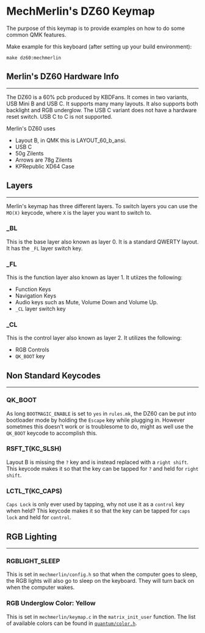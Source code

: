 # MechMerlin's DZ60 Keymap

The purpose of this keymap is to provide examples on how to do some common QMK features. 

Make example for this keyboard (after setting up your build environment):

    make dz60:mechmerlin

## Merlin's DZ60 Hardware Info
---

The DZ60 is a 60% pcb produced by KBDFans. It comes in two variants, USB Mini B and USB C. It supports many many layouts. It also supports both backlight and RGB underglow. The USB C variant does not have a hardware reset switch. USB C to C is not supported. 

Merlin's DZ60 uses
- Layout B, in QMK this is LAYOUT_60_b_ansi. 
- USB C
- 50g Zilents
- Arrows are 78g Zilents
- KPRepublic XD64 Case

## Layers
---

Merlin's keymap has three different layers. To switch layers you can use the `MO(X)` keycode, where `X` is the layer you want to switch to. 

### _BL

This is the base layer also known as layer 0. It is a standard QWERTY layout. It has the `_FL` layer switch key. 

### _FL

This is the function layer also known as layer 1. It utiizes the following:
- Function Keys
- Navigation Keys
- Audio keys such as Mute, Volume Down and Volume Up. 
- `_CL` layer switch key 

### _CL

This is the control layer also known as layer 2. It utilizes the following:
- RGB Controls
- `QK_BOOT` key

## Non Standard Keycodes
---
### QK_BOOT

As long `BOOTMAGIC_ENABLE` is set to `yes` in `rules.mk`, the DZ60 can be put into bootloader mode by holding the `Escape` key while plugging in. However sometmes this doesn't work or is troublesome to do, might as well use the `QK_BOOT` keycode to accomplish this. 

### RSFT_T(KC_SLSH)

Layout B is missing the `?` key and is instead replaced with a `right shift`. This keycode makes it so that the key can be tapped for `?` and held for `right shift`. 

### LCTL_T(KC_CAPS)

`Caps Lock` is only ever used by tapping, why not use it as a `control` key when held? This keycode makes it so that the key can be tapped for `caps lock` and held for `control`. 


## RGB Lighting
---

### RGBLIGHT_SLEEP

This is set in `mechmerlin/config.h` so that when the computer goes to sleep, the RGB lights will also go to sleep on the keyboard. They will turn back on when the computer wakes. 

### RGB Underglow Color: Yellow

This is set in `mechmerlin/keymap.c` in the `matrix_init_user` function. The list of available colors can be found in [`quantum/color.h`](https://github.com/qmk/qmk_firmware/blob/master/quantum/color.h).
